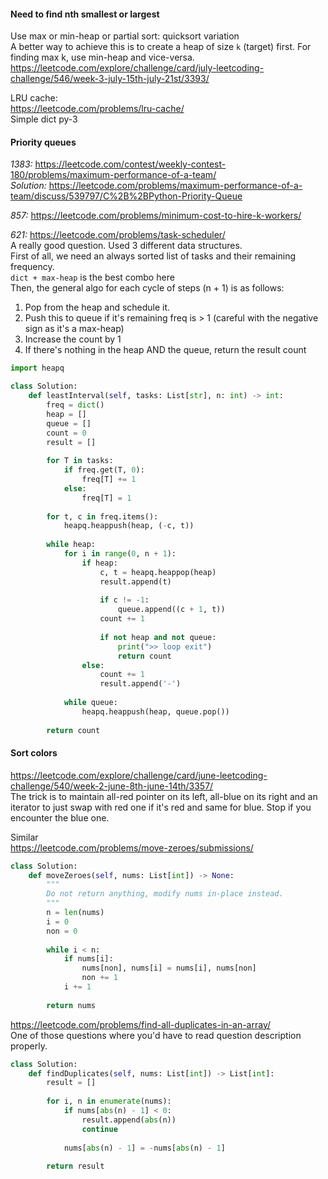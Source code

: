 #### Need to find nth smallest or largest
Use max or min-heap or partial sort: quicksort variation <br />
A better way to achieve this is to create a heap of size `k` (target) first. For finding max k, use min-heap and vice-versa. <br />
https://leetcode.com/explore/challenge/card/july-leetcoding-challenge/546/week-3-july-15th-july-21st/3393/

LRU cache:  <br /> https://leetcode.com/problems/lru-cache/ <br />
Simple dict py-3

#### Priority queues
*1383:* https://leetcode.com/contest/weekly-contest-180/problems/maximum-performance-of-a-team/ <br />
*Solution:* https://leetcode.com/problems/maximum-performance-of-a-team/discuss/539797/C%2B%2BPython-Priority-Queue

*857:* https://leetcode.com/problems/minimum-cost-to-hire-k-workers/

*621:* https://leetcode.com/problems/task-scheduler/ <br />
A really good question. Used 3 different data structures. <br />
First of all, we need an always sorted list of tasks and their remaining frequency. <br />
`dict + max-heap` is the best combo here <br />
Then, the general algo for each cycle of steps (n + 1) is as follows: <br />
1. Pop from the heap and schedule it.
2. Push this to queue if it's remaining freq is > 1 (careful with the negative sign as it's a max-heap)
3. Increase the count by 1
4. If there's nothing in the heap AND the queue, return the result count

```py
import heapq

class Solution:
    def leastInterval(self, tasks: List[str], n: int) -> int:
        freq = dict()
        heap = []
        queue = []
        count = 0
        result = []
        
        for T in tasks:
            if freq.get(T, 0):
                freq[T] += 1
            else:
                freq[T] = 1
                
        for t, c in freq.items():
            heapq.heappush(heap, (-c, t))
        
        while heap:
            for i in range(0, n + 1):
                if heap:
                    c, t = heapq.heappop(heap)
                    result.append(t)
                    
                    if c != -1:    
                        queue.append((c + 1, t))
                    count += 1
                    
                    if not heap and not queue:
                        print(">> loop exit")
                        return count
                else:
                    count += 1
                    result.append('-')
            
            while queue:
                heapq.heappush(heap, queue.pop())
            
        return count
```

#### Sort colors
https://leetcode.com/explore/challenge/card/june-leetcoding-challenge/540/week-2-june-8th-june-14th/3357/ <br />
The trick is to maintain all-red pointer on its left, all-blue on its right and an iterator to just swap with red one if it's red and same for blue. Stop if you encounter the blue one.

Similar <br />
https://leetcode.com/problems/move-zeroes/submissions/
```py
class Solution:
    def moveZeroes(self, nums: List[int]) -> None:
        """
        Do not return anything, modify nums in-place instead.
        """
        n = len(nums)
        i = 0
        non = 0
        
        while i < n:
            if nums[i]:
                nums[non], nums[i] = nums[i], nums[non]
                non += 1
            i += 1
            
        return nums
```
https://leetcode.com/problems/find-all-duplicates-in-an-array/ <br />
One of those questions where you'd have to read question description properly.
```py
class Solution:
    def findDuplicates(self, nums: List[int]) -> List[int]:
        result = []
        
        for i, n in enumerate(nums):
            if nums[abs(n) - 1] < 0:
                result.append(abs(n))
                continue
            
            nums[abs(n) - 1] = -nums[abs(n) - 1]
        
        return result
```